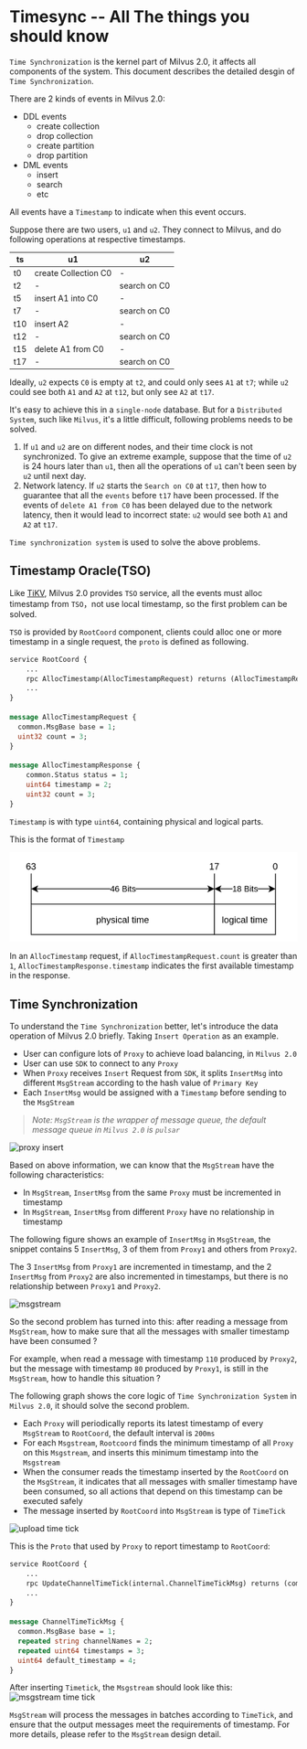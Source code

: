 # Timesync -- All The things you should know

`Time Synchronization` is the kernel part of Milvus 2.0, it affects all components of the system. This document describes the detailed desgin of `Time Synchronization`.

There are 2 kinds of events in Milvus 2.0:
- DDL events
  - create collection
  - drop collection
  - create partition
  - drop partition
- DML events
  - insert
  - search
  - etc
    
All events have a `Timestamp` to indicate when this event occurs.

Suppose there are two users, `u1` and `u2`. They connect to Milvus, and do following operations at respective timestamps.

| ts        | u1                   | u2           |
|-----------|----------------------|--------------|
| t0        | create Collection C0 | -            |
| t2        | -                    | search on C0 |
| t5        | insert A1 into C0    | -            |
| t7        | -                    | search on C0 |
| t10       | insert A2            | -            |
| t12       | -                    | search on C0 |
| t15       | delete A1 from C0    | -            |
| t17       | -                    | search on C0 | 

Ideally, `u2` expects `C0` is empty at `t2`, and could only sees `A1` at `t7`; while `u2` could see both `A1` and `A2` at `t12`, but only see `A2` at `t17`.

It's easy to achieve this in a `single-node` database. But for a `Distributed System`, such like `Milvus`, it's a little difficult, following problems needs to be solved.

1. If `u1` and `u2` are on different nodes, and their time clock is not synchronized. To give an extreme example, suppose that the time of `u2` is 24 hours later than `u1`, then all the operations of `u1` can't been seen by `u2` until next day.
2. Network latency. If `u2` starts the `Search on C0` at `t17`, then how to guarantee that all the `events` before `t17` have been processed. If the events of `delete A1 from C0` has been delayed due to the network latency, then it would lead to incorrect state: `u2` would see both `A1` and `A2` at `t17`.

`Time synchronization system` is used to solve the above problems.

## Timestamp Oracle(TSO)

Like [TiKV](https://github.com/tikv/tikv), Milvus 2.0 provides `TSO` service, all the events must alloc timestamp from `TSO`，not use local timestamp, so the first problem can be solved.

`TSO` is provided by `RootCoord` component, clients could alloc one or more timestamp in a single request, the `proto` is defined as following.

```proto
service RootCoord {
    ...
    rpc AllocTimestamp(AllocTimestampRequest) returns (AllocTimestampResponse) {}
    ...  
}

message AllocTimestampRequest {
  common.MsgBase base = 1;
  uint32 count = 3;
}

message AllocTimestampResponse {
    common.Status status = 1;
    uint64 timestamp = 2;
    uint32 count = 3;
}
```
`Timestamp` is with type `uint64`, containing physical and logical parts. 

This is the format of `Timestamp`

![Timestamp struct](./graphs/time_stamp_struct.jpg)

In an `AllocTimestamp` request, if `AllocTimestampRequest.count` is greater than `1`, `AllocTimestampResponse.timestamp` indicates the first available timestamp in the response.

## Time Synchronization
To understand the `Time Synchronization` better, let's introduce the data operation of Milvus 2.0 briefly.
Taking `Insert Operation` as an example.
- User can configure lots of `Proxy` to achieve load balancing, in `Milvus 2.0`
- User can use `SDK` to connect to any `Proxy`
- When `Proxy` receives `Insert` Request from `SDK`, it splits `InsertMsg` into different `MsgStream` according to the hash value of `Primary Key`
- Each `InsertMsg` would be assigned with a `Timestamp` before sending to the `MsgStream`

>*Note: `MsgStream` is the wrapper of message queue, the default message queue in `Milvus 2.0` is `pulsar`*

![proxy insert](./graphs/timesync_proxy_insert_msg.png)

Based on above information, we can know that the `MsgStream` have the following characteristics:
- In `MsgStream`, `InsertMsg` from the same `Proxy` must be incremented in timestamp
- In `MsgStream`, `InsertMsg` from different `Proxy` have no relationship in timestamp

The following figure shows an example of `InsertMsg` in `MsgStream`, the snippet contains 5 `InsertMsg`, 3 of them from `Proxy1` and others from `Proxy2`.

The 3 `InsertMsg` from `Proxy1` are incremented in timestamp, and the 2 `InsertMsg` from `Proxy2` are also incremented in timestamps, but there is no relationship between `Proxy1` and `Proxy2`.

![msgstream](./graphs/timesync_msgstream.png)

So the second problem has turned into this: after reading a message from `MsgStream`, how to make sure that all the messages with smaller timestamp have been consumed ?

For example, when read a message with timestamp `110` produced by `Proxy2`, but the message with timestamp `80` produced by `Proxy1`, is still in the `MsgStream`, how to handle this situation ?

The following graph shows the core logic of `Time Synchronization System` in `Milvus 2.0`, it should solve the second problem.
- Each `Proxy` will periodically reports its latest timestamp of every `MsgStream` to `RootCoord`, the default interval is `200ms`
- For each `Msgstream`, `Rootcoord` finds the minimum timestamp of all `Proxy` on this `Msgstream`, and inserts this minimum timestamp into the `Msgstream`
- When the consumer reads the timestamp inserted by the `RootCoord` on the `MsgStream`, it indicates that all messages with smaller timestamp have been consumed, so all actions that depend on this timestamp can be executed safely
- The message inserted by `RootCoord` into `MsgStream` is type of `TimeTick`

![upload time tick](./graphs/timesync_proxy_upload_time_tick.png)

This is the `Proto` that used by `Proxy` to report timestamp to `RootCoord`:

```proto
service RootCoord {
    ...
    rpc UpdateChannelTimeTick(internal.ChannelTimeTickMsg) returns (common.Status) {}
    ...  
}

message ChannelTimeTickMsg {
  common.MsgBase base = 1;
  repeated string channelNames = 2;
  repeated uint64 timestamps = 3;
  uint64 default_timestamp = 4;
}
```

After inserting `Timetick`, the `Msgstream` should look like this:
![msgstream time tick](./graphs/timesync_msgtream_timetick.png)

`MsgStream` will process the messages in batches according to `TimeTick`, and ensure that the output messages meet the requirements of timestamp. For more details, please refer to the `MsgStream` design detail.
